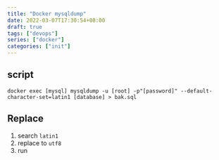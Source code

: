 ```yaml
---
title: "Docker mysqldump"
date: 2022-03-07T17:30:54+08:00
draft: true
tags: ["devops"]
series: ["docker"]
categories: ["init"]
---
```


## script

```
docker exec [mysql] mysqldump -u [root] -p"[password]" --default-character-set=latin1 [database] > bak.sql
```

## Replace

1.  search `latin1`
2.  replace to `utf8`
3.  run

